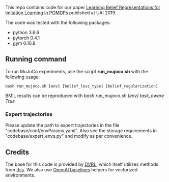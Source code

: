 This repo contains code for our paper [Learning Belief Representations for Imitation Learning in POMDPs](https://arxiv.org/abs/1906.09510) published at UAI 2019. 

The code was tested with the following packages:

* python 3.6.6
* pytorch 0.4.1
* gym  0.10.8

## Running command
To run MuJoCo experiments, use the script **run_mujoco.sh** with the following usage:

```
bash run_mujoco.sh [env] [belief_loss_type] [belief_regularization]
```

BMIL results can be reproduced with *bash run_mujoco.sh [env] task_aware True*

### Expert trajectories

Please update the path to expert trajectories in the file "codebase/conf/envParams.yaml". Also see the storage requirements in "codebase/expert_envs.py" and modify as per convenience. 


## Credits
The base for this code is provided by [DVRL](https://github.com/maximilianigl/DVRL), which itself utilizes methods from [this](https://github.com/ikostrikov/pytorch-a2c-ppo-acktr-gail). We also use [OpenAI baselines](https://github.com/openai/baselines) helpers for vectorized environments.
